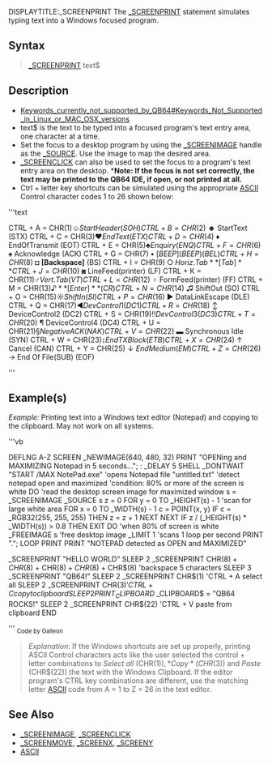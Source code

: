 DISPLAYTITLE:_SCREENPRINT
The [_SCREENPRINT](_SCREENPRINT) statement simulates typing text into a Windows focused program.


## Syntax

>  [_SCREENPRINT](_SCREENPRINT) text$


## Description

* [Keywords_currently_not_supported_by_QB64#Keywords_Not_Supported_in_Linux_or_MAC_OSX_versions](Keywords_currently_not_supported_by_QB64#Keywords_Not_Supported_in_Linux_or_MAC_OSX_versions)
* text$ is the text to be typed into a focused program's text entry area, one character at a time.
* Set the focus to a desktop program by using the [_SCREENIMAGE](_SCREENIMAGE) handle as the [_SOURCE](_SOURCE). Use the image to map the desired area. 
* [_SCREENCLICK](_SCREENCLICK) can also be used to set the focus to a program's text entry area on the desktop.
***Note: If the focus is not set correctly, the text may be printed to the QB64 IDE, if open, or not printed at all.**
* Ctrl + letter key shortcuts can be simulated using the appropriate [ASCII](ASCII) Control character codes 1 to 26 shown below:

'''text

 CTRL + A = CHR$(1)   ☺  StartHeader (SOH)    CTRL + B = CHR$(2)   ☻  StartText         (STX)
 CTRL + C = CHR$(3)   ♥  EndText     (ETX)    CTRL + D = CHR$(4)   ♦  EndOfTransmit     (EOT)
 CTRL + E = CHR$(5)   ♣  Enquiry     (ENQ)    CTRL + F = CHR$(6)   ♠  Acknowledge       (ACK)
 CTRL + G = CHR$(7)   •  [BEEP](BEEP)        (BEL)    CTRL + H = CHR$(8)   ◘  **[Backspace]**       (BS)
 CTRL + I = CHR$(9)   ○  Horiz.Tab   **[Tab]**    CTRL + J = CHR$(10)  ◙  LineFeed(printer) (LF)
 CTRL + K = CHR$(11)  ♂  Vert. Tab   (VT)     CTRL + L = CHR$(12)  ♀  FormFeed(printer) (FF)
 CTRL + M = CHR$(13)  ♪  **[Enter]**     (CR)     CTRL + N = CHR$(14)  ♫  ShiftOut          (SO)
 CTRL + O = CHR$(15)  ☼  ShiftIn     (SI)     CTRL + P = CHR$(16)  ►  DataLinkEscape    (DLE)
 CTRL + Q = CHR$(17)  ◄  DevControl1 (DC1)    CTRL + R = CHR$(18)  ↕  DeviceControl2    (DC2)
 CTRL + S = CHR$(19)  ‼  DevControl3 (DC3)    CTRL + T = CHR$(20)  ¶  DeviceControl4    (DC4)
 CTRL + U = CHR$(21)  §  NegativeACK (NAK)    CTRL + V = CHR$(22)  ▬  Synchronous Idle  (SYN)
 CTRL + W = CHR$(23)  ↨  EndTXBlock  (ETB)    CTRL + X = CHR$(24)  ↑  Cancel            (CAN)
 CTRL + Y = CHR$(25)  ↓  EndMedium   (EM)     CTRL + Z = CHR$(26)  →  End Of File(SUB)  (EOF)                           

'''



## Example(s)

*Example:* Printing text into a Windows text editor (Notepad) and copying to the clipboard. May not work on all systems.

'''vb

DEFLNG A-Z
SCREEN _NEWIMAGE(640, 480, 32)
PRINT "OPENing and MAXIMIZING Notepad in 5 seconds..."; : _DELAY 5
SHELL _DONTWAIT "START /MAX NotePad.exe"  'opens Notepad file "untitled.txt"
'detect notepad open and maximized
'condition: 80% or more of the screen is white
DO                     'read the desktop screen image for maximized window
  s = _SCREENIMAGE
  _SOURCE s
  z = 0
  FOR y = 0 TO _HEIGHT(s) - 1   'scan for large white area
    FOR x = 0 TO _WIDTH(s) - 1
       c = POINT(x, y)
       IF c = _RGB32(255, 255, 255) THEN z = z + 1
    NEXT
  NEXT
  IF z / (_HEIGHT(s) * _WIDTH(s)) > 0.8 THEN EXIT DO 'when 80% of screen is white
  _FREEIMAGE s   'free desktop image
  _LIMIT 1       'scans 1 loop per second
PRINT ".";
LOOP
PRINT
PRINT "NOTEPAD detected as OPEN and MAXIMIZED"


_SCREENPRINT "HELLO WORLD"
SLEEP 2
_SCREENPRINT CHR$(8) + CHR$(8) + CHR$(8) + CHR$(8) + CHR$(8) 'backspace 5 characters
SLEEP 3
_SCREENPRINT "QB64!"
SLEEP 2
_SCREENPRINT CHR$(1) 'CTRL + A select all
SLEEP 2
_SCREENPRINT CHR$(3) 'CTRL + C copy to clipboard
SLEEP 2
PRINT _CLIPBOARD$
_CLIPBOARD$ = "QB64 ROCKS!"
SLEEP 2
_SCREENPRINT CHR$(22) 'CTRL + V paste from clipboard
END 

'''
<sub>Code by Galleon</sub>
> *Explanation:* If the Windows shortcuts are set up properly, printing ASCII Control characters acts like the user selected the control + letter combinations to *Select all* (CHR$(1)), *Copy* (CHR$(3)) and *Paste* (CHR$(22)) the text with the Windows Clipboard. If the editor program's CTRL key combinations are different, use the matching letter [ASCII](ASCII) code from A = 1 to Z = 26 in the text editor.


## See Also

* [_SCREENIMAGE](_SCREENIMAGE), [_SCREENCLICK](_SCREENCLICK)
* [_SCREENMOVE](_SCREENMOVE), [_SCREENX](_SCREENX), [_SCREENY](_SCREENY)
* [ASCII](ASCII)




